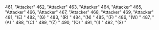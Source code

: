 ﻿461, "Attacker"
462, "Attacker"
463, "Attacker"
464, "Attacker"
465, "Attacker"
466, "Attacker"
467, "Attacker"
468, "Attacker"
469, "Attacker"
481, "(E) "
482, "(G) "
483, "(R) "
484, "(N) "
485, "(F) "
486, "(W) "
487, "(A) "
488, "(C) "
489, "(Z) "
490, "(O) "
491, "(I) "
492, "(S) "
